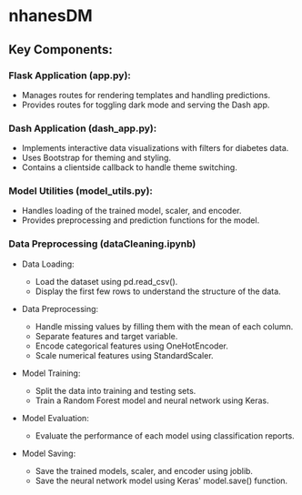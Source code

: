# nhanesDM

## Key Components:

### Flask Application (app.py):
- Manages routes for rendering templates and handling predictions.
- Provides routes for toggling dark mode and serving the Dash app.

### Dash Application (dash_app.py):
- Implements interactive data visualizations with filters for diabetes data.
- Uses Bootstrap for theming and styling.
- Contains a clientside callback to handle theme switching.

### Model Utilities (model_utils.py):
- Handles loading of the trained model, scaler, and encoder.
- Provides preprocessing and prediction functions for the model.

### Data Preprocessing (dataCleaning.ipynb)
- Data Loading:
  - Load the dataset using pd.read_csv().
  - Display the first few rows to understand the structure of the data.

- Data Preprocessing:
  - Handle missing values by filling them with the mean of each column.
  - Separate features and target variable.
  - Encode categorical features using OneHotEncoder.
  - Scale numerical features using StandardScaler.

- Model Training:

  - Split the data into training and testing sets.
  - Train a Random Forest model and neural network using Keras.

- Model Evaluation:
  - Evaluate the performance of each model using classification reports.
    
- Model Saving:
  - Save the trained models, scaler, and encoder using joblib.
  - Save the neural network model using Keras' model.save() function.

